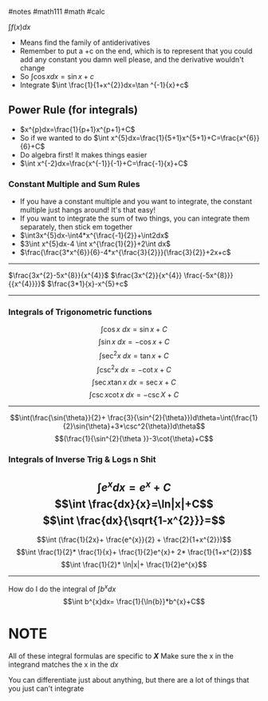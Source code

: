 #notes #math111 #math #calc


$\int f(x)dx$
- Means find the family of antiderivatives
- Remember to put a +c on the end, which is to represent that you could add any constant you damn well please, and the derivative wouldn't change
- So $\int \cos{x}dx=\sin{x}+c$ 
- Integrate $\int \frac{1}{1+x^{2}}dx=\tan ^{-1}{x}+c$ 

## Power Rule (for integrals)
- $x^{p}dx=\frac{1}{p+1}x^{p+1}+C$
- So if we wanted to do $\int x^{5}dx=\frac{1}{5+1}x^{5+1}+C=\frac{x^{6}}{6}+C$
- Do algebra first! It makes things easier
- $\int x^{-2}dx=\frac{x^{-1}}{-1}+C=\frac{-1}{x}+C$

### Constant Multiple and Sum Rules
- If you have a constant multiple and you want to integrate, the constant multiple just hangs around! It's that easy!
- If you want to integrate the sum of two things, you can integrate them separately, then stick em together
- $\int3x^{5}dx-\int4*x^{\frac{-1}{2}}+\int2dx$ 
- $3\int x^{5}dx-4 \int x^{\frac{1}{2}}+2\int dx$ 
- $\frac{\frac{3*x^{6}}{6}-4*x^{\frac{3}{2}}}{\frac{3}{2}}+2x+c$

---
$\frac{3x^{2}-5x^{8}}{x^{4}}$
$\frac{3x^{2}}{x^{4}} \frac{-5x^{8}}}{{x^{4}}}}$ 
$\frac{3*1}{x}-x^{5}+c$

---
### Integrals of Trigonometric functions
$$\int\cos{x}\ dx=\sin{x}+C$$
$$\int\sin{x}\ dx=-\cos{x}+C$$
$$\int\sec ^{2}x \ dx=\tan{x}+C$$
$$\int\csc^{2}{x}\ dx= -\cot{x}+C$$
$$\int\sec{x}\tan{x}\ dx=\sec{x}+C$$
$$\int\csc{x}\cot{x}\ dx=-\csc{X}+C$$

---

$$\int(\frac{\sin{\theta}}{2}+ \frac{3}{\sin^{2}{\theta}})d\theta=\int(\frac{1}{2}\sin{\theta}+3*\csc^2{\theta})d\theta$$
$$(\frac{1}{\sin^{2}{\theta }}-3\cot{\theta}+C$$
### Integrals of Inverse Trig & Logs n Shit
$$\int e^{x}dx =e^{x}+C$$
$$\int \frac{dx}{x}=\ln|x|+C$$
$$\int \frac{dx}{\sqrt{1-x^{2}}}=$$
---
$$\int (\frac{1}{2x}+  \frac{e^{x}}{2} + \frac{2}{1+x^{2}})$$
$$\int \frac{1}{2}* \frac{1}{x}+ \frac{1}{2}e^{x}+ 2* \frac{1}{1+x^{2}}$$
$$\int \frac{1}{2}* \ln|x|+ \frac{1}{2}e^{x}$$


---
How do I do the integral of $\int b^{x}dx$
$$\int b^{x}dx= \frac{1}{\ln{b}}*b^{x}+C$$
# NOTE
All of these integral formulas are specific to ***X***
Make sure the x in the integrand matches the x in the $dx$

You can differentiate just about anything, but there are a lot of things that you just can't integrate